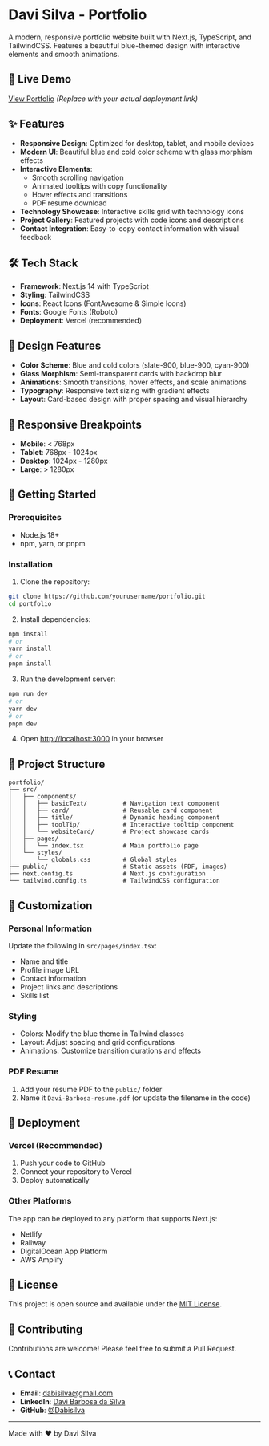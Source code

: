# Davi Silva - Portfolio

A modern, responsive portfolio website built with Next.js, TypeScript, and TailwindCSS. Features a beautiful blue-themed design with interactive elements and smooth animations.

## 🚀 Live Demo

[View Portfolio](https://davi-silva-portfolio.vercel.app) _(Replace with your actual deployment link)_

## ✨ Features

- **Responsive Design**: Optimized for desktop, tablet, and mobile devices
- **Modern UI**: Beautiful blue and cold color scheme with glass morphism effects
- **Interactive Elements**:
  - Smooth scrolling navigation
  - Animated tooltips with copy functionality
  - Hover effects and transitions
  - PDF resume download
- **Technology Showcase**: Interactive skills grid with technology icons
- **Project Gallery**: Featured projects with code icons and descriptions
- **Contact Integration**: Easy-to-copy contact information with visual feedback

## 🛠️ Tech Stack

- **Framework**: Next.js 14 with TypeScript
- **Styling**: TailwindCSS
- **Icons**: React Icons (FontAwesome & Simple Icons)
- **Fonts**: Google Fonts (Roboto)
- **Deployment**: Vercel (recommended)

## 🎨 Design Features

- **Color Scheme**: Blue and cold colors (slate-900, blue-900, cyan-900)
- **Glass Morphism**: Semi-transparent cards with backdrop blur
- **Animations**: Smooth transitions, hover effects, and scale animations
- **Typography**: Responsive text sizing with gradient effects
- **Layout**: Card-based design with proper spacing and visual hierarchy

## 📱 Responsive Breakpoints

- **Mobile**: < 768px
- **Tablet**: 768px - 1024px
- **Desktop**: 1024px - 1280px
- **Large**: > 1280px

## 🚀 Getting Started

### Prerequisites

- Node.js 18+
- npm, yarn, or pnpm

### Installation

1. Clone the repository:

```bash
git clone https://github.com/yourusername/portfolio.git
cd portfolio
```

2. Install dependencies:

```bash
npm install
# or
yarn install
# or
pnpm install
```

3. Run the development server:

```bash
npm run dev
# or
yarn dev
# or
pnpm dev
```

4. Open [http://localhost:3000](http://localhost:3000) in your browser

## 📁 Project Structure

```
portfolio/
├── src/
│   ├── components/
│   │   ├── basicText/          # Navigation text component
│   │   ├── card/               # Reusable card component
│   │   ├── title/              # Dynamic heading component
│   │   ├── toolTip/            # Interactive tooltip component
│   │   └── websiteCard/        # Project showcase cards
│   ├── pages/
│   │   └── index.tsx           # Main portfolio page
│   └── styles/
│       └── globals.css         # Global styles
├── public/                     # Static assets (PDF, images)
├── next.config.ts              # Next.js configuration
└── tailwind.config.ts          # TailwindCSS configuration
```

## 🎯 Customization

### Personal Information

Update the following in `src/pages/index.tsx`:

- Name and title
- Profile image URL
- Contact information
- Project links and descriptions
- Skills list

### Styling

- Colors: Modify the blue theme in Tailwind classes
- Layout: Adjust spacing and grid configurations
- Animations: Customize transition durations and effects

### PDF Resume

1. Add your resume PDF to the `public/` folder
2. Name it `Davi-Barbosa-resume.pdf` (or update the filename in the code)

## 🚀 Deployment

### Vercel (Recommended)

1. Push your code to GitHub
2. Connect your repository to Vercel
3. Deploy automatically

### Other Platforms

The app can be deployed to any platform that supports Next.js:

- Netlify
- Railway
- DigitalOcean App Platform
- AWS Amplify

## 📄 License

This project is open source and available under the [MIT License](LICENSE).

## 🤝 Contributing

Contributions are welcome! Please feel free to submit a Pull Request.

## 📞 Contact

- **Email**: dabisilva@gmail.com
- **LinkedIn**: [Davi Barbosa da Silva](https://www.linkedin.com/in/davi-barbosa-da-silva/)
- **GitHub**: [@Dabisilva](https://github.com/Dabisilva)

---

Made with ❤️ by Davi Silva
